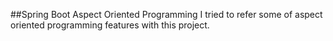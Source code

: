 ##Spring Boot Aspect Oriented Programming
I tried to refer some of aspect oriented programming features with this project.
